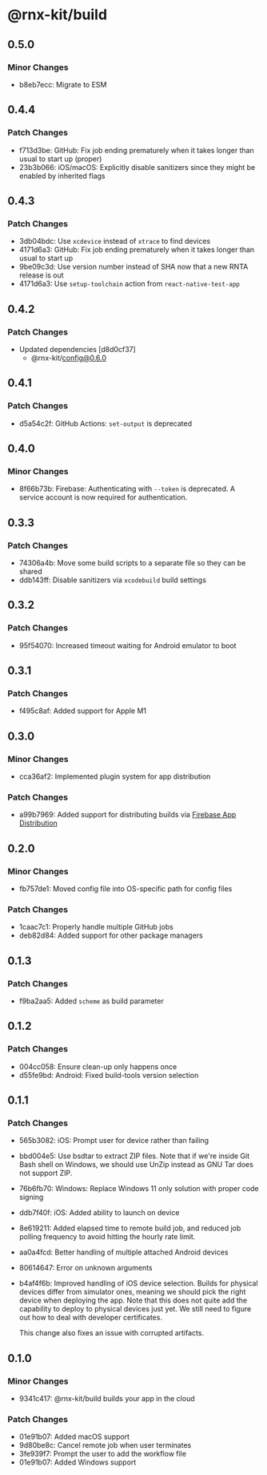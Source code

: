 # @rnx-kit/build

## 0.5.0

### Minor Changes

- b8eb7ecc: Migrate to ESM

## 0.4.4

### Patch Changes

- f713d3be: GitHub: Fix job ending prematurely when it takes longer than usual to start up (proper)
- 23b3b066: iOS/macOS: Explicitly disable sanitizers since they might be enabled by inherited flags

## 0.4.3

### Patch Changes

- 3db04bdc: Use `xcdevice` instead of `xtrace` to find devices
- 4171d6a3: GitHub: Fix job ending prematurely when it takes longer than usual to start up
- 9be09c3d: Use version number instead of SHA now that a new RNTA release is out
- 4171d6a3: Use `setup-toolchain` action from `react-native-test-app`

## 0.4.2

### Patch Changes

- Updated dependencies [d8d0cf37]
  - @rnx-kit/config@0.6.0

## 0.4.1

### Patch Changes

- d5a54c2f: GitHub Actions: `set-output` is deprecated

## 0.4.0

### Minor Changes

- 8f66b73b: Firebase: Authenticating with `--token` is deprecated. A service account is now required for authentication.

## 0.3.3

### Patch Changes

- 74306a4b: Move some build scripts to a separate file so they can be shared
- ddb143ff: Disable sanitizers via `xcodebuild` build settings

## 0.3.2

### Patch Changes

- 95f54070: Increased timeout waiting for Android emulator to boot

## 0.3.1

### Patch Changes

- f495c8af: Added support for Apple M1

## 0.3.0

### Minor Changes

- cca36af2: Implemented plugin system for app distribution

### Patch Changes

- a99b7969: Added support for distributing builds via [Firebase App Distribution](https://firebase.google.com/products/app-distribution)

## 0.2.0

### Minor Changes

- fb757de1: Moved config file into OS-specific path for config files

### Patch Changes

- 1caac7c1: Properly handle multiple GitHub jobs
- deb82d84: Added support for other package managers

## 0.1.3

### Patch Changes

- f9ba2aa5: Added `scheme` as build parameter

## 0.1.2

### Patch Changes

- 004cc058: Ensure clean-up only happens once
- d55fe9bd: Android: Fixed build-tools version selection

## 0.1.1

### Patch Changes

- 565b3082: iOS: Prompt user for device rather than failing
- bbd004e5: Use bsdtar to extract ZIP files. Note that if we're inside Git Bash shell on Windows, we should use UnZip instead as GNU Tar does not support ZIP.
- 76b6fb70: Windows: Replace Windows 11 only solution with proper code signing
- ddb7f40f: iOS: Added ability to launch on device
- 8e619211: Added elapsed time to remote build job, and reduced job polling frequency to avoid hitting the hourly rate limit.
- aa0a4fcd: Better handling of multiple attached Android devices
- 80614647: Error on unknown arguments
- b4af4f6b: Improved handling of iOS device selection. Builds for physical devices differ from simulator ones, meaning we should pick the right device when deploying the app. Note that this does not quite add the capability to deploy to physical devices just yet. We still need to figure out how to deal with developer certificates.

  This change also fixes an issue with corrupted artifacts.

## 0.1.0

### Minor Changes

- 9341c417: @rnx-kit/build builds your app in the cloud

### Patch Changes

- 01e91b07: Added macOS support
- 9d80be8c: Cancel remote job when user terminates
- 3fe939f7: Prompt the user to add the workflow file
- 01e91b07: Added Windows support

